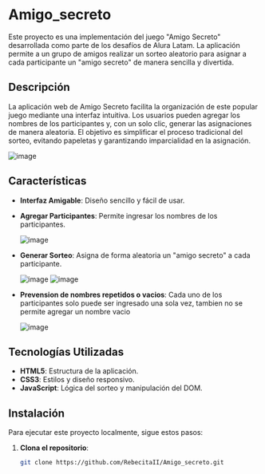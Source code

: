 # Amigo_secreto

Este proyecto es una implementación del juego "Amigo Secreto" desarrollada como parte de los desafíos de Alura Latam. La aplicación permite a un grupo de amigos realizar un sorteo aleatorio para asignar a cada participante un "amigo secreto" de manera sencilla y divertida.

## Descripción

La aplicación web de Amigo Secreto facilita la organización de este popular juego mediante una interfaz intuitiva. Los usuarios pueden agregar los nombres de los participantes y, con un solo clic, generar las asignaciones de manera aleatoria. El objetivo es simplificar el proceso tradicional del sorteo, evitando papeletas y garantizando imparcialidad en la asignación.

![image](https://github.com/user-attachments/assets/42ba6461-07db-4632-be43-2ee8c39e76ba)

## Características

- **Interfaz Amigable**: Diseño sencillo y fácil de usar.
- **Agregar Participantes**: Permite ingresar los nombres de los participantes.

   ![image](https://github.com/user-attachments/assets/3052f6f2-49fe-41d2-afa9-b5a102bd24d8)
  
- **Generar Sorteo**: Asigna de forma aleatoria un "amigo secreto" a cada participante.

   ![image](https://github.com/user-attachments/assets/0d85dd8b-e6a5-4dc1-b303-f31d97d45b80)
   ![image](https://github.com/user-attachments/assets/4eea5273-0b6f-452f-be67-e2c4059a9e2c)
  
- **Prevension de nombres repetidos o vacios**: Cada uno de los participantes solo puede ser ingresado una sola vez, tambien no se permite agregar un nombre vacio
  
   ![image](https://github.com/user-attachments/assets/e3b6ca9c-e2a8-41a0-ad3c-247182d987c6)

## Tecnologías Utilizadas

- **HTML5**: Estructura de la aplicación.
- **CSS3**: Estilos y diseño responsivo.
- **JavaScript**: Lógica del sorteo y manipulación del DOM.

## Instalación

Para ejecutar este proyecto localmente, sigue estos pasos:

1. **Clona el repositorio**:
   ```bash
   git clone https://github.com/RebecitaII/Amigo_secreto.git
